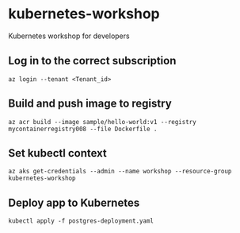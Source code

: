 # kubernetes-workshop
Kubernetes workshop for developers

## Log in to the correct subscription

`az login --tenant <Tenant_id>`

## Build and push image to registry

`az acr build --image sample/hello-world:v1 --registry mycontainerregistry008 --file Dockerfile .`

## Set kubectl context

`az aks get-credentials --admin --name workshop --resource-group kubernetes-workshop`

## Deploy app to Kubernetes

`kubectl apply -f postgres-deployment.yaml`